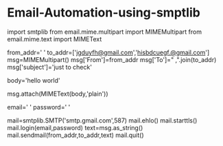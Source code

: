 # Email-Automation-using-smptlib

import smtplib
from email.mime.multipart import MIMEMultipart
from email.mime.text import MIMEText


from_addr=' '
to_addr=['jgduyfh@gmail.com','hisbdcuegf.@gmail.com']
msg=MIMEMultipart()
msg['From']=from_addr
msg['To']=" ,".join(to_addr)
msg['subject']='just to check'

body='hello world'

msg.attach(MIMEText(body,'plain'))

email=' '
password=' '

mail=smtplib.SMTP('smtp.gmail.com',587)
mail.ehlo()
mail.starttls()
mail.login(email,password)
text=msg.as_string()
mail.sendmail(from_addr,to_addr,text)
mail.quit()
